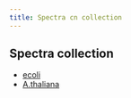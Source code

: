 ```yaml
---
title: Spectra cn collection
---
```

## Spectra collection

* [ecoli](plots/ecoli/index.md)
* [A.thaliana](plots/a-thaliana/index.md)
